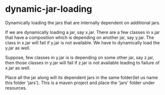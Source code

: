 # dynamic-jar-loading
Dynamically loading the jars that are internally dependent on additional jars.

If we are dynamically loading a jar, say x.jar. There are a few classes in x.jar that have a composition which is depending on another jar, say y.jar. The class in x.jar will fail if y.jar is not available. We have to dynamically load the y.jar as well.

Suppose, few classes in y.jar is is depending on some other jar, say z.jar, then those classes in y.jar will fail if z.jar is not available leading to failure of x.jar as well.

Place all the jar along will its dependent jars in the same folder(let us name this folder 'jars'). This is a maven project and place the 'jars' folder under resources.
